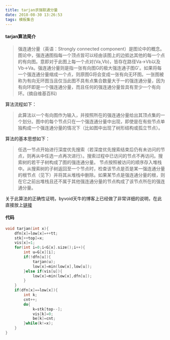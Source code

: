 ```yaml
---
title: tarjan求强联通分量
date: 2018-08-30 13:26:53
tags: 模板集合
---
```


#### tarjan算法简介
>强连通分量（英语：Strongly connected component）是图论中的概念。图论中，强连通图指每一个顶点皆可以经由该图上的边抵达其他的每一个点的有向图。意即对于此图上每一个点对(Va,Vb)，皆存在路径Va→Vb以及Vb→Va。强连通分量则是指一张有向图G的极大强连通子图G'。如果将每一个强连通分量缩成一个点，则原图G将会变成一张有向无环图。一张图被称为有向无环图当且仅当此图不具有点集合数量大于一的强连通分量，因为有向环即是一个强连通分量，而且任何的强连通分量皆具有至少一个有向环。(摘自维基百科)

算法流程如下：
>此算法以一个有向图作为输入，并按照所在的强连通分量给出其顶点集的一个划分。图中的每个节点只在一个强连通分量中出现，即使是在有些节点单独构成一个强连通分量的情况下（比如图中出现了树形结构或孤立节点）。

<!--more-->
算法的基本思想如下：
>任选一节点开始进行深度优先搜索（若深度优先搜索结束后仍有未访问的节点，则再从中任选一点再次进行）。搜索过程中已访问的节点不再访问。搜索树的若干子树构成了图的强连通分量。
节点按照被访问的顺序存入堆栈中。从搜索树的子树返回至一个节点时，检查该节点是否是某一强连通分量的根节点（见下）并将其从堆栈中删除。如果某节点是强连通分量的根，则在它之前出堆栈且还不属于其他强连通分量的节点构成了该节点所在的强连通分量。

关于此算法的正确性证明，byvoid天牛的博客上已经做了非常详细的说明，在此直接放上[链接](https://www.byvoid.com/zhs/blog/scc-tarjan)

#### 代码
```c++
void tarjan(int x){
	dfn[x]=low[x]=++tt;
	stk[++top]=x;
	vis[x]=1;
	for(int i=0;i<G[x].size();i++){
		int u=G[x][i];
		if(!dfn[u]){
			tarjan(u);
			low[x]=min(low[x],low[u]);
		}else if(vis[u]){
			low[x]=min(low[x],dfn[u]);
		}
	}
	if(dfn[x]==low[x]){
		int k;
		cnt++;
		do{
			k=stk[top--];
			vis[k]=0;
			be[k]=cnt;
		}while(k!=x);
	}
}
```